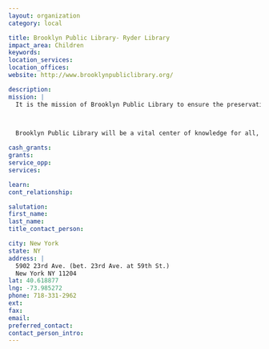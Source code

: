 ```yaml
---
layout: organization
category: local

title: Brooklyn Public Library- Ryder Library
impact_area: Children
keywords: 
location_services: 
location_offices: 
website: http://www.brooklynpubliclibrary.org/

description: 
mission: |
  It is the mission of Brooklyn Public Library to ensure the preservation and transmission of society's knowledge, history and culture, and to provide the people of Brooklyn with free and open access to information for education, recreation and reference.

  

  Brooklyn Public Library will be a vital center of knowledge for all, accessible 24 hours a day, and will be a leader in traditional and innovative library services which reflect the diverse and dynamic spirit of the people of Brooklyn.

cash_grants: 
grants: 
service_opp: 
services: 

learn: 
cont_relationship: 

salutation: 
first_name: 
last_name: 
title_contact_person: 

city: New York
state: NY
address: |
  5902 23rd Ave. (bet. 23rd Ave. at 59th St.)  
  New York NY 11204
lat: 40.618877
lng: -73.985272
phone: 718-331-2962
ext: 
fax: 
email: 
preferred_contact: 
contact_person_intro: 
---
```

